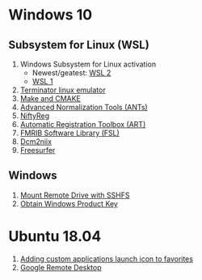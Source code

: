 # Windows 10
## Subsystem for Linux (WSL)
1. Windows Subsystem for Linux activation
    - Newest/geatest: [WSL 2](wsl_docs/WSL2.md)
    - [WSL 1](wsl_docs/WSL.md)
2. [Terminator linux emulator](wsl_docs/terminator.md)
3. [Make and CMAKE](wsl_docs/cmake.md)
4. [Advanced Normalization Tools (ANTs)](wsl_docs/ANTs.md)
5. [NiftyReg](wsl_docs/niftyreg.md)
6. [Automatic Registration Toolbox (ART)](wsl_docs/ART.md)
7. [FMRIB Software Library (FSL)](wsl_docs/fsl.md)
8. [Dcm2niix](wsl_docs/dcm2niix.md)
9. [Freesurfer](wsl_docs/freesurfer.md)

## Windows
1. [Mount Remote Drive with SSHFS](windows_docs/windows_sshfs.md)
2. [Obtain Windows Product Key](windows_docs/product_key.md)

# Ubuntu 18.04
1. [Adding custom applications launch icon to favorites](linux_docs/app_icon.md)
2. [Google Remote Desktop](linux_docs/remote_desktop.md)
